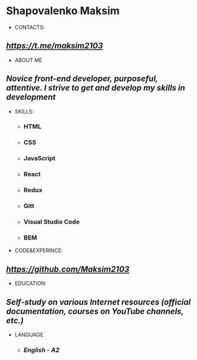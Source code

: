 # Shapovalenko Maksim

* CONTACTS:
## *https://t.me/maksim2103*

* ABOUT ME
##  *Novice front-end developer, purposeful, attentive. I strive to get and develop my skills in development*

* SKILLS:
   * ### HTML
   * ### CSS
   * ### JavaScript
   * ### React
   * ### Redux
   * ### Gitt
   * ### Visual Studio Code
   * ### BEM
    
 * CODE&EXPERINCE:
 ##  *https://github.com/Maksim2103*
 
 * EDUCATION:
## *Self-study on various Internet resources (official documentation, courses on YouTube channels, etc.)* 

* LANGUAGE
   * ### *English  - A2*

